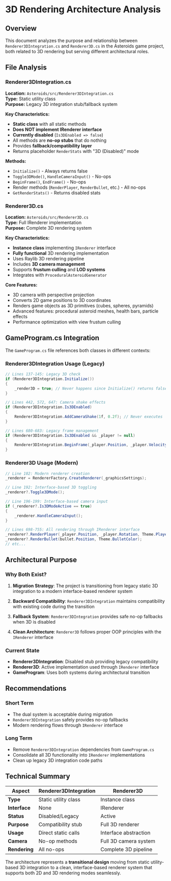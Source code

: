 # 3D Rendering Architecture Analysis

## Overview
This document analyzes the purpose and relationship between `Renderer3DIntegration.cs` and `Renderer3D.cs` in the Asteroids game project, both related to 3D rendering but serving different architectural roles.

## File Analysis

### Renderer3DIntegration.cs
**Location:** `Asteroids/src/Renderer3DIntegration.cs`  
**Type:** Static utility class  
**Purpose:** Legacy 3D integration stub/fallback system  

**Key Characteristics:**
- **Static class** with all static methods
- **Does NOT implement IRenderer interface**
- **Currently disabled** (`Is3DEnabled => false`)
- All methods are **no-op stubs** that do nothing
- Provides **fallback/compatibility layer**
- Returns placeholder `RenderStats` with "3D (Disabled)" mode

**Methods:**
- `Initialize()` - Always returns false
- `Toggle3DMode()`, `HandleCameraInput()` - No-ops
- `BeginFrame()`, `EndFrame()` - No-ops  
- Render methods (`RenderPlayer`, `RenderBullet`, etc.) - All no-ops
- `GetRenderStats()` - Returns disabled stats

### Renderer3D.cs
**Location:** `Asteroids/src/Renderer3D.cs`  
**Type:** Full IRenderer implementation  
**Purpose:** Complete 3D rendering system  

**Key Characteristics:**
- **Instance class** implementing `IRenderer` interface
- **Fully functional** 3D rendering implementation
- Uses Raylib 3D rendering pipeline
- Includes **3D camera management**
- Supports **frustum culling** and **LOD systems**
- Integrates with `ProceduralAsteroidGenerator`

**Core Features:**
- 3D camera with perspective projection
- Converts 2D game positions to 3D coordinates
- Renders game objects as 3D primitives (cubes, spheres, pyramids)
- Advanced features: procedural asteroid meshes, health bars, particle effects
- Performance optimization with view frustum culling

## GameProgram.cs Integration

The `GameProgram.cs` file references both classes in different contexts:

### Renderer3DIntegration Usage (Legacy)
```csharp
// Lines 137-145: Legacy 3D check
if (Renderer3DIntegration.Initialize())
{
    _render3D = true; // Never happens since Initialize() returns false
}

// Lines 442, 572, 647: Camera shake effects
if (Renderer3DIntegration.Is3DEnabled)
{
    Renderer3DIntegration.AddCameraShake(1f, 0.2f); // Never executes
}

// Lines 680-683: Legacy frame management
if (Renderer3DIntegration.Is3DEnabled && _player != null)
{
    Renderer3DIntegration.BeginFrame(_player.Position, _player.Velocity, deltaTime);
}
```

### Renderer3D Usage (Modern)
```csharp
// Line 102: Modern renderer creation
_renderer = RendererFactory.CreateRenderer(_graphicsSettings);

// Line 192: Interface-based 3D toggling
_renderer?.Toggle3DMode();

// Line 196-199: Interface-based camera input
if (_renderer?.Is3DModeActive == true)
{
    _renderer.HandleCameraInput();
}

// Lines 698-755: All rendering through IRenderer interface
_renderer?.RenderPlayer(_player.Position, _player.Rotation, Theme.PlayerColor, _player.IsShieldActive);
_renderer?.RenderBullet(bullet.Position, Theme.BulletColor);
// etc...
```

## Architectural Purpose

### Why Both Exist?

1. **Migration Strategy**: The project is transitioning from legacy static 3D integration to a modern interface-based renderer system

2. **Backward Compatibility**: `Renderer3DIntegration` maintains compatibility with existing code during the transition

3. **Fallback System**: `Renderer3DIntegration` provides safe no-op fallbacks when 3D is disabled

4. **Clean Architecture**: `Renderer3D` follows proper OOP principles with the `IRenderer` interface

### Current State
- **Renderer3DIntegration**: Disabled stub providing legacy compatibility
- **Renderer3D**: Active implementation used through `IRenderer` interface
- **GameProgram**: Uses both systems during architectural transition

## Recommendations

### Short Term
- The dual system is acceptable during migration
- `Renderer3DIntegration` safely provides no-op fallbacks
- Modern rendering flows through `IRenderer` interface

### Long Term
- Remove `Renderer3DIntegration` dependencies from `GameProgram.cs`
- Consolidate all 3D functionality into `IRenderer` implementations
- Clean up legacy 3D integration code paths

## Technical Summary

| Aspect | Renderer3DIntegration | Renderer3D |
|--------|----------------------|------------|
| **Type** | Static utility class | Instance class |
| **Interface** | None | IRenderer |
| **Status** | Disabled/Legacy | Active |
| **Purpose** | Compatibility stub | Full 3D renderer |
| **Usage** | Direct static calls | Interface abstraction |
| **Camera** | No-op methods | Full 3D camera system |
| **Rendering** | All no-ops | Complete 3D pipeline |

The architecture represents a **transitional design** moving from static utility-based 3D integration to a clean, interface-based renderer system that supports both 2D and 3D rendering modes seamlessly.